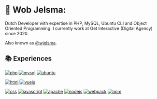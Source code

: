 # 🤠 Wob Jelsma:
Dutch Developer with expertise in PHP, MySQL, Ubuntu CLI and Object Oriented Programming.
I currently work at Get Interactive (Digital Agency) since 2020.

Also known as [@wjelsma](https://github.com/wjelsma).

## 📚 Experiences

[![php](https://img.shields.io/badge/php-PROFICIENT-777BB4?style=for-the-badge&logo=php&logoColor=white)](https://php.com/)
[![mysql](https://img.shields.io/badge/mysql-PROFICIENT-3E6E93?style=for-the-badge&logo=mysql&logoColor=white)](https://mysql.com/)
[![ubuntu](https://img.shields.io/badge/ubuntu-PROFICIENT-E95420?style=for-the-badge&logo=ubuntu&logoColor=white)](https://ubuntu.com/)

[![html](https://img.shields.io/badge/html5-COMPETENT-%23E34F26.svg?style=for-the-badge&logo=html5&logoColor=white)](https://nl.wikipedia.org/wiki/HTML5)
[![vuejs](https://img.shields.io/badge/vue.js-COMPETENT-4FC08D?style=for-the-badge&logo=vuedotjs&logoColor=white)](https://vuejs.org/)

[![css](https://img.shields.io/badge/css3-novice-%231572B6.svg?style=for-the-badge&logo=css3&logoColor=white)](https://en.wikipedia.org/wiki/CSS)
[![javascript](https://img.shields.io/badge/javascript-NOVICE-F7DF1E?style=for-the-badge&logo=javascript&logoColor=white)](https://en.wikipedia.org/wiki/JavaScript)
[![apache](https://img.shields.io/badge/apache-NOVICE-D22129?style=for-the-badge&logo=apache&logoColor=white)](https://apache.org/)
[![nodejs](https://img.shields.io/badge/node.js-NOVICE-6DA55F?style=for-the-badge&logo=node.js&logoColor=white)](https://nodejs.org/en/)
[![webpack](https://img.shields.io/badge/webpack-NOVICE-%238DD6F9.svg?style=for-the-badge&logo=webpack&logoColor=white)](https://webpack.js.org/)
[![npm](https://img.shields.io/badge/NPM-NOVICE-CB0000?style=for-the-badge&logo=npm&logoColor=white)](https://www.npmjs.com/)
